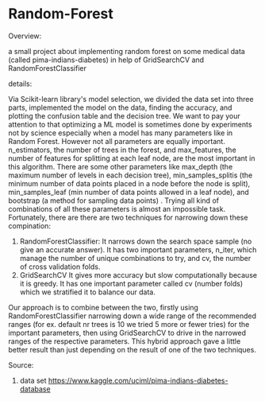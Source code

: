 # Random-Forest
Overview:

a small project about implementing random forest on some medical data (called pima-indians-diabetes) in help of GridSearchCV and RandomForestClassifier 

details:

Via Scikit-learn library's model selection, we divided the data set into three parts, implemented the model on the data, finding the accuracy, and plotting the confusion table and the decision tree. We want to pay your attention to that optimizing a ML model is sometimes done by experiments not by science especially when a model has many parameters like in Random Forest. However not all parameters are equally important. n_estimators, the number of trees in the forest, and max_features, the number of features for splitting at each leaf node, are the most important in this algorithm. There are some other parameters like max_depth (the maximum number of levels in each decision tree), min_samples_splitis (the minimum number of data points placed in a node before the node is split),  min_samples_leaf (min number of data points allowed in a leaf node), and bootstrap (a method for sampling data points) . Trying all kind of combinations of all these parameters is almost an impossible task. Fortunately, there are there are two techniques for narrowing down these compination:
1.	RandomForestClassifier:
It narrows down the search space sample (no give an accurate answer). It has two important parameters, n_iter, which manage the number of unique combinations to try, and cv, the number of cross validation folds.
2.	GridSearchCV
It gives more accuracy but slow computationally because it is greedy. It has one important parameter called cv (number folds) which we stratified it to balance our data.

Our approach is to combine between the two, firstly using RandomForestClassifier narrowing down a wide range of the recommended ranges (for ex. default nr trees is 10 we tried 5 more or fewer tries) for the important parameters, then using GridSearchCV to drive in the narrowed ranges of the respective parameters. This hybrid approach gave a little better result than just depending on the result of one of the two techniques.


Source:
1. data set
 https://www.kaggle.com/uciml/pima-indians-diabetes-database

